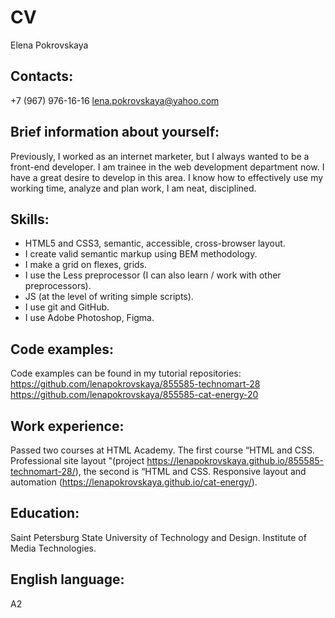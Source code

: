 # CV
Elena Pokrovskaya
## Contacts:
+7 (967) 976-16-16
lena.pokrovskaya@yahoo.com
## Brief information about yourself:
Previously, I worked as an internet marketer, but I always wanted to be a front-end developer. I am trainee in the web development department now.  I have a great desire to develop in this area. I know how to effectively use my working time, analyze and plan work, I am neat, disciplined.
## Skills:
* HTML5 and CSS3, semantic, accessible, cross-browser layout.
* I create valid semantic markup using BEM methodology.
* I make a grid on flexes, grids.
* I use the Less preprocessor (I can also learn / work with other preprocessors).
* JS (at the level of writing simple scripts).
* I use git and GitHub.
* I use Adobe Photoshop, Figma.
## Code examples:
Code examples can be found in my tutorial repositories:
https://github.com/lenapokrovskaya/855585-technomart-28
https://github.com/lenapokrovskaya/855585-cat-energy-20
## Work experience:
Passed two courses at HTML Academy. The first course “HTML and CSS. Professional site layout "(project https://lenapokrovskaya.github.io/855585-technomart-28/),
the second is “HTML and CSS. Responsive layout and automation (https://lenapokrovskaya.github.io/cat-energy/).
## Education:
Saint Petersburg State University of Technology and Design.
Institute of Media Technologies.
## English language:
A2
